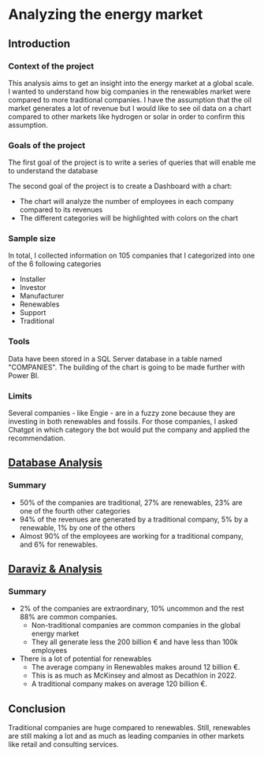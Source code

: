 # Analyzing the energy market

## Introduction

### Context of the project
This analysis aims to get an insight into the energy market at a global scale. 
I wanted to understand how big companies in the renewables market were compared to more traditional companies.
I have the assumption that the oil market generates a lot of revenue but I would like to see oil data on a chart compared to other markets like hydrogen or solar in order to confirm this assumption.

### Goals of the project
The first goal of the project is to write a series of queries that will enable me to understand the database

The second goal of the project is to create a Dashboard with a chart:
* The chart will analyze the number of employees in each company compared to its revenues
* The different categories will be highlighted with colors on the chart 

### Sample size 
In total, I collected information on 105 companies that I categorized into one of the 6 following categories

* Installer
* Investor
* Manufacturer
* Renewables
* Support
* Traditional

### Tools 
Data have been stored in a SQL Server database in a table named "COMPANIES".
The building of the chart is going to be made further with Power BI. 

### Limits
Several companies - like Engie - are in a fuzzy zone because they are investing in both renewables and fossils. For those companies, I asked Chatgpt in which category the bot would put the company and applied the recommendation.

## [Database Analysis](DatabaseAnalysis.md)
### Summary
* 50% of the companies are traditional, 27% are renewables, 23% are one of the fourth other categories
* 94% of the revenues are generated by a traditional company, 5% by a renewable, 1% by one of the others
* Almost 90% of the employees are working for a traditional company, and 6% for renewables.
## [Daraviz & Analysis](DataVisualisationandAnalysis.md)
### Summary
* 2% of the companies are extraordinary, 10% uncommon and the rest 88% are common companies.
  * Non-traditional companies are common companies in the global energy market
  * They all generate less the 200 billion € and have less than 100k employees
* There is a lot of potential for renewables
  * The average company in Renewables makes around 12 billion €.
  * This is as much as McKinsey and almost as Decathlon in 2022.
  * A traditional company makes on average 120 billion €.

## Conclusion
Traditional companies are huge compared to renewables.
Still, renewables are still making a lot and as much as leading companies in other markets like retail and consulting services.
  



